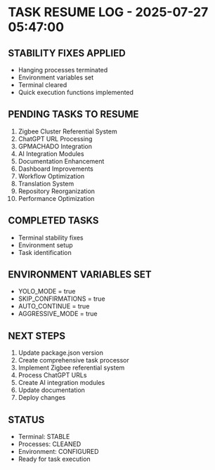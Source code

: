 # TASK RESUME LOG - 2025-07-27 05:47:00

## STABILITY FIXES APPLIED
- Hanging processes terminated
- Environment variables set
- Terminal cleared
- Quick execution functions implemented

## PENDING TASKS TO RESUME
1. Zigbee Cluster Referential System
2. ChatGPT URL Processing
3. GPMACHADO Integration
4. AI Integration Modules
5. Documentation Enhancement
6. Dashboard Improvements
7. Workflow Optimization
8. Translation System
9. Repository Reorganization
10. Performance Optimization

## COMPLETED TASKS
- Terminal stability fixes
- Environment setup
- Task identification

## ENVIRONMENT VARIABLES SET
- YOLO_MODE = true
- SKIP_CONFIRMATIONS = true
- AUTO_CONTINUE = true
- AGGRESSIVE_MODE = true

## NEXT STEPS
1. Update package.json version
2. Create comprehensive task processor
3. Implement Zigbee referential system
4. Process ChatGPT URLs
5. Create AI integration modules
6. Update documentation
7. Deploy changes

## STATUS
- Terminal: STABLE
- Processes: CLEANED
- Environment: CONFIGURED
- Ready for task execution 

